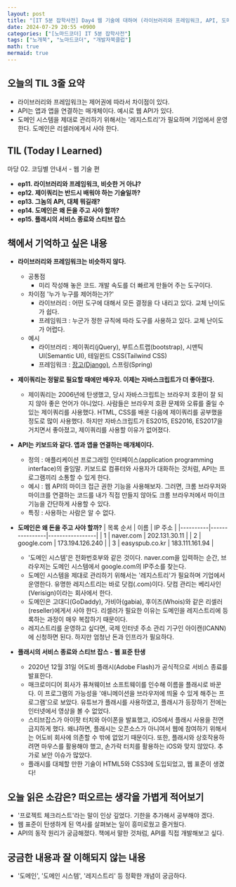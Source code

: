 ```yaml
---
layout: post
title: "[IT 5분 잡학사전] Day4 웹 기술에 대하여 (라이브러리와 프레임워크, API, 도메인, 웹 표준)"
date: 2024-07-29 20:55 +0900
categories: ["[노마드코더] IT 5분 잡학사전"]
tags: ["노개북", "노마드코더", "개발자북클럽"]
math: true
mermaid: true
---
```


## 오늘의 TIL 3줄 요약

- 라이브러리와 프레임워크는 제어권에 따라서 차이점이 있다. 
- API는 앱과 앱을 연결하는 매개체이다. 예시로 웹 API가 있다.
- 도메인 시스템을 제대로 관리하기 위해서는 '레지스트리'가 필요하며 기업에서 운영한다. 도메인은 리셀러에게서 사야 한다.


## TIL (Today I Learned)
마당 02. 코딩별 안내서 - 웹 기술 편
- **ep11. 라이브러리와 프레임워크, 비슷한 거 아냐?**
- **ep12. 제이쿼리는 반드시 배워야 하는 기술일까?**
- **ep13. 그놈의 API, 대체 뭐길래?**
- **ep14. 도메인은 왜 돈을 주고 사야 할까?**
- **ep15. 플래시의 서비스 종료와 스티브 잡스**


## 책에서 기억하고 싶은 내용

- **라이브러리와 프레임워크는 비슷하지 않다.**
  - 공통점
    - 미리 작성해 놓은 코드. 개발 속도를 더 빠르게 만들어 주는 도구이다.
  - 차이점 '누가 누구를 제어하는가?'
    - 라이브러리 : 어떤 도구에 대해서 모든 결정을 다 내리고 있다. 교체 난이도가 쉽다.
    - 프레임워크 : 누군가 정한 규칙에 따라 도구를 사용하고 있다. 교체 난이도가 어렵다.
  - 예시
    - 라이브러리 : 제이쿼리(jQuery), 부트스트랩(bootstrap), 시맨틱 UI(Semantic UI), 테일윈드 CSS(Tailwind CSS)
    - 프레임워크 : [장고(Django)](https://docs.djangoproject.com/en/4.0/), 스프링(Spring)
  
- **제이쿼리는 정말로 필요할 때에만 배우자. 이제는 자바스크립트가 더 좋아졌다.**
  - 제이쿼리는 2006년에 탄생했고, 당시 자바스크립트는 브라우저 호환이 잘 되지 않아 좋은 언어가 아니었다. 사람들은 브라우저 호환 문제와 오류를 줄일 수 있는 제이쿼리를 사용했다. HTML, CSS를 배운 다음에 제이쿼리를 공부했을 정도로 많이 사용했다. 하지만 자바스크립트가 ES2015, ES2016, ES2017을 거치면서 좋아졌고, 제이쿼리를 사용할 이유가 없어졌다.

- **API는 키보드와 같다. 앱과 앱을 연결하는 매개체이다.**
  - 정의 : 애플리케이션 프로그래밍 인터페이스(application programming interface)의 줄임말. 키보드로 컴퓨터와 사용자가 대화하는 것처럼, API는 프로그램끼리 소통할 수 있게 한다.
  - 예시 : 웹 API의 마이크 접근 권한 기능을 사용해보자. 그러면, 크롬 브라우저와 마이크를 연결하는 코드를 내가 직접 만들지 않아도 크롬 브라우저에서 마이크 기능을 간단하게 사용할 수 있다.
  - 특징 : 사용하는 사람은 알 수 없다. 

- **도메인은 왜 돈을 주고 사야 할까?**
  | 목록 순서 | 이름           | IP 주소         |
  |----------|----------------|-----------------|
  | 1        | naver.com      | 202.131.30.11   |
  | 2        | google.com     | 173.194.126.240 |
  | 3        | easyspub.co.kr | 183.111.161.94  |
  - '도메인 시스템'은 전화번호부와 같은 것이다. naver.com을 입력하는 순간, 브라우저는 도메인 시스템에서 google.com의 IP주소를 찾는다.
  - 도메인 시스템을 제대로 관리하기 위해서는 '레지스트리'가 필요하며 기업에서 운영한다. 유명한 레지스트리는 바로 닷컴(.com)이다. 닷컴 관리는 베리사인(Verisign)이라는 회사에서 한다.
  - 도메인은 고대디(GoDaddy), 가비아(gabia), 후이즈(Whois)와 같은 리셀러(reseller)에게서 사야 한다. 리셀러가 필요한 이유는 도메인을 레지스트리에 등록하는 과정이 매우 복잡하기 때문이다. 
  - 레지스트리를 운영하고 싶다면, 국제 인터넷 주소 관리 기구인 아이캔(ICANN)에 신청하면 된다. 하지만 엄청난 돈과 인프라가 필요하다.

- **플래시의 서비스 종료와 스티브 잡스 - 웹 표준 탄생**
  - 2020년 12월 31일 어도비 플래시(Adobe Flash)가 공식적으로 서비스 종료를 발표한다.
  - 매크로미디어 회사가 퓨쳐웨이브  소프트웨이를 인수해 이름을 플래시로 바꾼다. 이 프로그램의 가능성을 '애니메이션을 브라우저에 띄울 수 있게 해주는 프로그램'으로 보았다. 유튜브가 플래시를 사용하였고, 플래시가 등장하기 전에는 인터넷에서 영상을 볼 수 없었다.
  - 스티브잡스가 아이팟 터치와 아이폰을 발표했고, iOS에서 플래시 사용을 전면 금지하게 했다. 왜냐하면, 플래시는 오픈소스가 아니여서 웹에 참여하기 위해서는 어도비 회사에 의존할 수 밖에 없었기 때문이다. 또한, 플래시와 상호작용하려면 마우스를 활용해야 했고, 손가락 터치를 활용하는 iOS와 맞지 않았다. 추가로 보안 이슈가 많았다. 
  - 플래시를 대체할 만한 기술이 HTML5와 CSS3에 도입되었고, 웹 표준이 생겼다!


## 오늘 읽은 소감은? 떠오르는 생각을 가볍게 적어보기

- '프로젝트 체크리스트'라는 말이 인상 깊었다. 기한을 추가해서 공부해야 겠다.
- 웹 표준이 탄생하게 된 역사를 살펴보는 일이 흥미로웠고 즐거웠다. 
- API의 동작 원리가 궁금해졌다. 책에서 말한 것처럼, API를 직접 개발해보고 싶다.

## 궁금한 내용과 잘 이해되지 않는 내용

- '도메인', '도메인 시스템', '레지스트리' 등 정확한 개념이 궁금하다.

